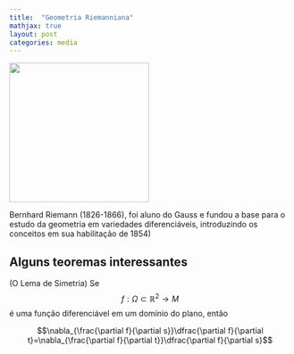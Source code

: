 ```yaml
---
title:  "Geometria Riemanniana"
mathjax: true
layout: post
categories: media
---
```


<img src="https://github.com/SubGui/subgui.github.io/blob/master/images/Bernhard-Riemann.jpg?raw=true" width="250" height="250">

Bernhard Riemann (1826-1866), foi aluno do Gauss e fundou a base para o estudo da geometria em variedades diferenciáveis, introduzindo os conceitos em sua habilitação de 1854)

## Alguns teoremas interessantes

(O Lema de Simetria) Se $$f:\Omega\subset\mathbb{R}^2\rightarrow M$$ é uma função diferenciável em um domínio do plano, então

$$\nabla_{\frac{\partial f}{\partial s}}\dfrac{\partial f}{\partial t}=\nabla_{\frac{\partial f}{\partial t}}\dfrac{\partial f}{\partial s}$$
